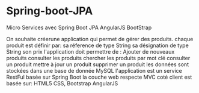 # Spring-boot-JPA

Micro Services avec Spring Boot JPA AngularJS BootStrap

On souhaite créerune application qui permet de gérer des produits.
chaque produit est définir par: 
	sa réference de type String
	sa désignation de type String
	son prix
l'application doit permettre de :
	Ajouter de nouveaux produits
	consulter les produits
	chercher les produits par mot clé
	consulter un produit
	mettre à jour un produit
	supprimer un produit
les données sont stockées dans une base de donnée MySQL
l'application est un service RestFul basée sur Spring Boot
la couche web respecte MVC coté client est basée sur:
	HTML5
	CSS, Bootstrap
	AngularJS
